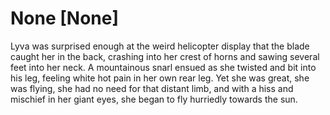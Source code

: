# None [None]
Lyva was surprised enough at the weird helicopter display that the blade caught her in the back, crashing into her crest of horns and sawing several feet into her neck. A mountainous snarl ensued as she twisted and bit into his leg, feeling white hot pain in her own rear leg. Yet she was great, she was flying, she had no need for that distant limb, and with a hiss and mischief in her giant eyes, she began to fly hurriedly towards the sun.
